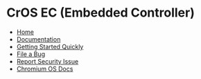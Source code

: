 # CrOS EC (Embedded Controller)

[logo]: https://chromium-review.googlesource.com/plugins/chromium-style/static/chromium_logo.png
[home]: /README.md

*   [Home][home]
*   [Documentation](/docs/sitemap.md)
*   [Getting Started Quickly](/docs/getting_started_quickly.md)
*   [File a Bug](https://bugs.chromium.org/p/chromium/issues/entry?components=OS%3EFirmware%3EEC)
*   [Report Security Issue](https://chromium.googlesource.com/chromiumos/docs/+/HEAD/reporting_bugs.md#security)
*   [Chromium OS Docs](https://chromium.googlesource.com/chromiumos/docs/+/HEAD/README.md)
